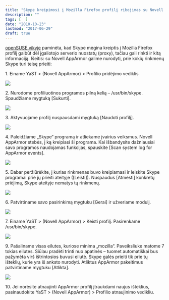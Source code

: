 ```yaml
---
title: "Skype kreipimosi į Mozilla Firefox profilį ribojimas su Novell AppArmor"
description: ""
tags: [  ]
date: "2010-10-23"
lastmod: "2017-06-29"
draft: true
---
```

[openSUSE vikyje](http://en.opensuse.org/SDB:Skype#Privacy_and_security) paminėta, kad Skype mėgina kreiptis į Mozilla Firefox profilį galbūt dėl įgaliotojo serverio nuostatų (proxy), tačiau gali rinkti ir kitą informaciją. Išeitis: su Novell AppArmor galime nurodyti, prie kokių rinkmenų Skype turi teisę prieiti:

1\. Einame YaST > (Novell AppArmor) > Profilio pridėjimo vediklis

[![](/images/stories/apparmor-os113-1.png)](http://en.opensuse.org/SDB:Skype#Privacy_and_security)

2\. Nurodome profiliuotinos programos pilną kelią – /usr/bin/skype. Spaudžiame mygtuką \[Sukurti\].

![](/images/stories/apparmor-os113-2.png)

3\. Aktyvuojame profilį nuspausdami mygtuką \[Naudoti profilį\].

![](/images/stories/apparmor-os113-3.png)

4\. Paleidžiame „Skype“ programą ir atliekame įvairius veiksmus. Novell AppArmor stebės, į ką kreipiasi ši programa. Kai išbandysite dažniausiai savo programos naudojamas funkcijas, spauskite \[Scan system log for AppArmor events\].

![](/images/stories/apparmor-os113-4.png)

5\. Dabar peržiūrėkite, į kurias rinkmenas buvo kreipiamasi ir leiskite Skype programai prie jų prieiti ateityje (\[Leisti\]). Nuspaudus \[Atmesti\] konkretų priėjimą, Skype ateityje nematys tų rinkmenų.

![](/images/stories/apparmor-os113-5.png)

6\. Patvirtiname savo pasirinkimą mygtuku \[Gerai\] ir užveriame modulį.

![](/images/stories/apparmor-os113-6.png)

7\. Einame YaST > (Novell AppArmor) > Keisti profilį. Pasirenkame /usr/bin/skype.

![](/images/stories/apparmor-os113-9.png)

9\. Pašaliname visas eilutes, kuriose minima „mozilla“. Paveiksliuke matome 7 tokias eilutes. Siūlau pradėti trinti nuo apatinės – tuomet automatiškai bus pažymėta virš ištrintosios buvusi eilutė. Skype galės prieiti tik prie tų išteklių, kurie yra iš anksto nurodyti. Atliktus AppArmor pakeitimus patvirtiname mygtuku \[Atlikta\].

![](/images/stories/apparmor-os113-10.png)

10\. Jei norėsite atnaujinti AppArmor profilį įtraukdami naujus išteklius, pasinaudokite YaST > (Novell AppArmor) > Profilio atnaujinimo vedikliu.
